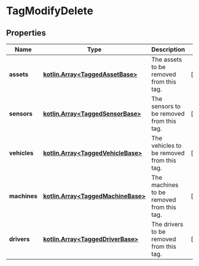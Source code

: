 
# TagModifyDelete

## Properties
Name | Type | Description | Notes
------------ | ------------- | ------------- | -------------
**assets** | [**kotlin.Array&lt;TaggedAssetBase&gt;**](TaggedAssetBase.md) | The assets to be removed from this tag. |  [optional]
**sensors** | [**kotlin.Array&lt;TaggedSensorBase&gt;**](TaggedSensorBase.md) | The sensors to be removed from this tag. |  [optional]
**vehicles** | [**kotlin.Array&lt;TaggedVehicleBase&gt;**](TaggedVehicleBase.md) | The vehicles to be removed from this tag. |  [optional]
**machines** | [**kotlin.Array&lt;TaggedMachineBase&gt;**](TaggedMachineBase.md) | The machines to be removed from this tag. |  [optional]
**drivers** | [**kotlin.Array&lt;TaggedDriverBase&gt;**](TaggedDriverBase.md) | The drivers to be removed from this tag. |  [optional]



